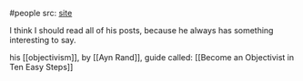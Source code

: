 #people 
src: [site](https://www.andrej.com)

I think I should read all of his posts, because he always has something interesting to say. 

his [[objectivism]], by [[Ayn Rand]], guide called: [[Become an Objectivist in Ten Easy Steps]]

